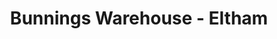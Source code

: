 ---
title: "Bunnings Warehouse - Eltham"
url: /eltham/bunnings-warehouse-eltham/
shop: doityourself
---